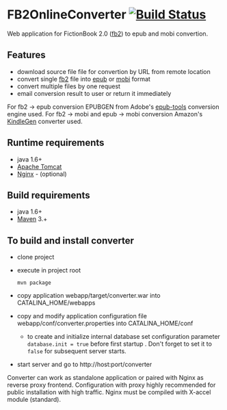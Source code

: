 # FB2OnlineConverter [![Build Status](https://travis-ci.org/EdvardEakins/FB2OnlineConverter.svg?branch=master)](https://travis-ci.org/EdvardEakins/FB2OnlineConverter)

Web application for FictionBook 2.0 ([fb2]) to epub and mobi convertion.

## Features
- download source file file for convertion by URL from remote location
- convert single [fb2] file into [epub] or [mobi] format
- convert multiple files by one request
- email conversion result to user or return it immediately

For fb2 -> epub conversion EPUBGEN from Adobe's [epub-tools] conversion engine used.
For fb2 -> mobi and epub -> mobi conversion Amazon's [KindleGen] converter used.

## Runtime requirements
- java 1.6+
- [Apache Tomcat]
- [Nginx] - (optional)

## Build requirements
- java 1.6+
- [Maven] 3.+


## To build and install converter

- clone project
- execute in project root

    `mvn package`

- copy application webapp/target/converter.war into CATALINA_HOME/webapps
- copy and modify application configuration file webapp/conf/converter.properties into CATALINA_HOME/conf
  - to create and initialize internal database set configuration parameter `database.init = true` before first startup . Don't forget to set it to `false` for subsequent server starts.
- start server and go to http://host:port/converter

Converter can work as standalone application or paired with Nginx as reverse proxy frontend.
Configuration with proxy highly recommended for public installation with high traffic.
Nginx must be compiled with X-accel module (standard).


[Apache Tomcat]: http://tomcat.apache.org/
[Maven]: http://maven.apache.org/
[Nginx]: http://nginx.org/
[fb2]: http://www.gribuser.ru/xml/fictionbook/index.html.en
[epub]: http://idpf.org/epub
[mobi]: http://www.mobipocket.com/dev/article.asp?BaseFolder=prcgen
[epub-tools]: http://code.google.com/p/epub-tools/
[KindleGen]:http://www.amazon.com/gp/feature.html/ref=amb_link_357628042_1?ie=UTF8&docId=1000765211&pf_rd_m=ATVPDKIKX0DER&pf_rd_s=center-6&pf_rd_r=1R29WS3BDDYDA9XG3JRA&pf_rd_t=1401&pf_rd_p=1343256962&pf_rd_i=1000729511
